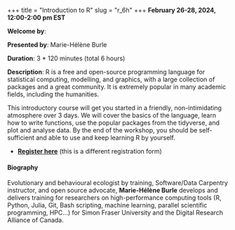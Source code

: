 +++
title = "Introduction to R"
slug = "r_6h"
+++
**February 26-28, 2024, 12:00-2:00 pm EST**

**Welcome by**: 

**Presented by**: Marie-Hélène Burle

**Duration**: 3 * 120 minutes (total 6 hours)

**Description**:
R is a free and open-source programming language for
statistical computing, modelling, and graphics, with
a large collection of packages and a great community.
It is extremely popular in many academic fields, including the humanities.

This introductory course will get you started in a
friendly, non-intimidating atmosphere over 3 days.
We will cover the basics of the language, learn how to write functions,
use the popular packages from the tidyverse, and plot and analyse data.
By the end of the workshop, you should be self-sufficient
and able to use and keep learning R by yourself.

* [**Register here**](https://docs.google.com/forms/d/e/1FAIpQLSegbJDI3x42wy-ExbhFRI0_ZtN-BlQnofLs83fbnHFXnYYYbQ/viewform)
  (this is a different registration form)

#### Biography

Evolutionary and behavioural ecologist by training, Software/Data
Carpentry instructor, and open source advocate, **Marie-Hélène
Burle** develops and delivers training for researchers on
high-performance computing tools (R, Python, Julia, Git, Bash
scripting, machine learning, parallel scientific programming, HPC…)
for Simon Fraser University and the Digital Research Alliance of Canada.
